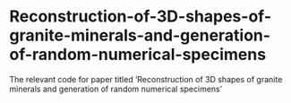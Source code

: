# Reconstruction-of-3D-shapes-of-granite-minerals-and-generation-of-random-numerical-specimens
The relevant code for paper titled ‘Reconstruction of 3D shapes of granite minerals and generation of random numerical specimens’
